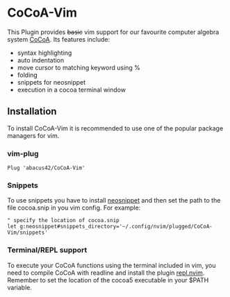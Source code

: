 # CoCoA-Vim

This Plugin provides <s>basic</s> vim support for our favourite computer algebra system [CoCoA](http://cocoa.dima.unige.it/).
Its features include:
  * syntax highlighting
  * auto indentation
  * move cursor to matching keyword using %
  * folding
  * snippets for neosnippet
  * execution in a cocoa terminal window

## Installation

To install CoCoA-Vim it is recommended to use one of the popular package managers for vim.

### vim-plug

```vim
Plug 'abacus42/CoCoA-Vim'
```

### Snippets
To use snippets you have to install [neosnippet](https://github.com/Shougo/neosnippet.vim) and then set the path to the
file cocoa.snip in you vim config. For example:

```vim
" specify the location of cocoa.snip
let g:neosnippet#snippets_directory='~/.config/nvim/plugged/CoCoA-Vim/snippets'
```

### Terminal/REPL support

To execute your CoCoA functions using the terminal included in vim, you need to compile CoCoA with readline and install
the plugin [repl.nvim](https://gitlab.com/HiPhish/repl.nvim). Remember to set the location of the cocoa5 executable in
your \$PATH variable.
